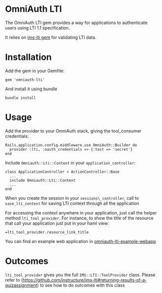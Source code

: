 OmniAuth LTI
============

The OmniAuth LTI gem provides a way for applications to authenticate users using LTI 1.1 specification. 

It relies on [ims-lti gem][] for validating LTI data.

Installation
============

Add the gem in your Gemfile:
	
	gem 'omniauth-lti'
	
And install it using bundle

	bundle install

Usage
=====

Add the provider to your OmniAuth stack, giving the tool_consumer credentials:

	Rails.application.config.middleware.use OmniAuth::Builder do
	  provider :lti, :oauth_credentials => {:test => 'secret'}
	end

Include `Omniauth::Lti::Context` in your `application_controller`:

	class ApplicationController < ActionController::Base
  	  ...
	  include Omniauth::Lti::Context
  	  ...
	end

When you create the session in your `sessions\_controller`, call to `save_lti_context` for saving LTI context through all the application

For accessing the context anywhere in your application, just call the helper method `lti_tool_provider`. 
For instance, to show the title of the resource that call your application just put in your haml view:

	=lti_tool_provider.resource_link_title

You can find an example web application in [omniauth-lti-example-webapp][]

Outcomes
========

`lti_tool_provider` gives you the full `IMS::LTI::ToolProvider` class. Please refer to (https://github.com/instructure/ims-lti#returning-results-of-a-quizassignment) to see how to do outcomes with this class

[ims-lti gem]: https://github.com/instructure/ims-lti
[omniauth-lti-example-webapp]: https://github.com/xaviaracil/omniauth-lti-example